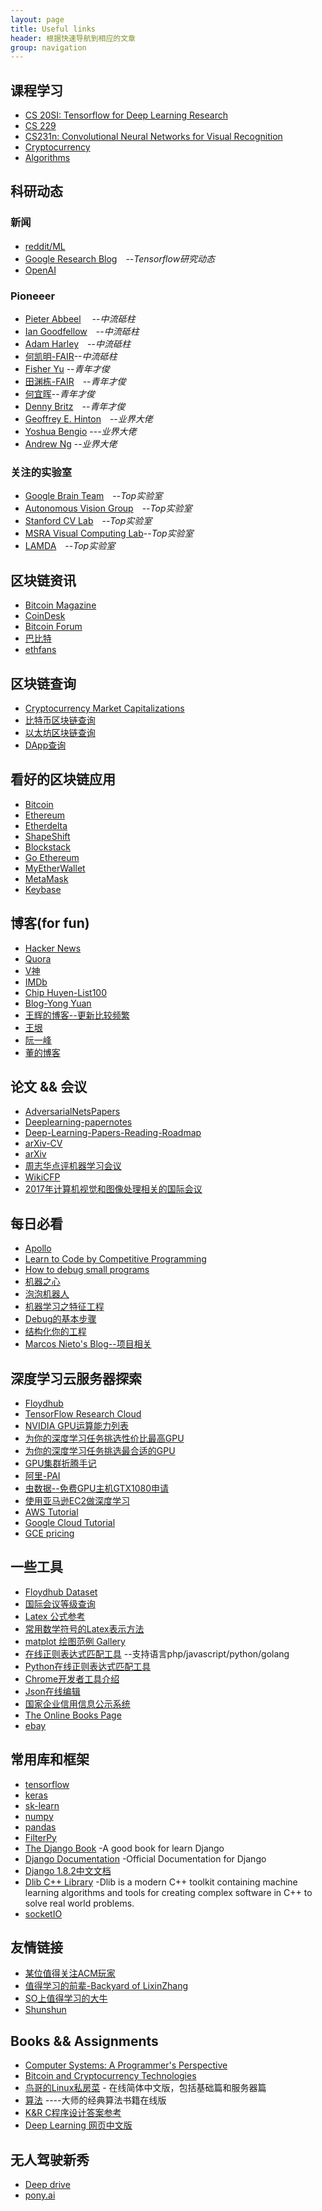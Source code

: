 ```yaml
---
layout: page
title: Useful links
header: 根据快速导航到相应的文章
group: navigation
---
```



## 课程学习

- [CS 20SI: Tensorflow for Deep Learning Research](https://web.stanford.edu/class/cs20si/)
- [CS 229](http://cs229.stanford.edu/syllabus.html)
- [CS231n: Convolutional Neural Networks for Visual Recognition](http://cs231n.stanford.edu/syllabus.html)
- [Cryptocurrency](https://www.coursera.org/learn/cryptocurrency)
- [Algorithms](https://www.coursera.org/learn/algorithms-part1/home/welcome)


## 科研动态

### 新闻

- [reddit/ML](https://www.reddit.com/r/MachineLearning/)　
- [Google Research Blog](https://research.googleblog.com/search/label/TensorFlow)　--*Tensorflow研究动态*
- [OpenAI](https://openai.com/research/#releases)

### Pioneeer

- [Pieter Abbeel](https://people.eecs.berkeley.edu/~pabbeel/)　 --*中流砥柱*
- [Ian Goodfellow](http://www.iangoodfellow.com/)　--*中流砥柱*
- [Adam Harley](http://www.cs.cmu.edu/~aharley/)　--*中流砥柱*
- [何凯明-FAIR](http://kaiminghe.com/)--*中流砥柱*
- [Fisher Yu](http://www.yf.io/) --*青年才俊*
- [田渊栋-FAIR](http://yuandong-tian.com/)　--*青年才俊*
- [何宜晖](http://yihui-he.github.io/)--*青年才俊*
- [Denny Britz](http://www.wildml.com/about/)　--*青年才俊*
- [Geoffrey E. Hinton](http://www.cs.toronto.edu/~hinton/)　--*业界大佬*
- [Yoshua Bengio](http://www.iro.umontreal.ca/~bengioy/yoshua_en/index.html) ---*业界大佬*
- [Andrew Ng](http://www.andrewng.org) --*业界大佬*


### 关注的实验室
- [Google Brain Team](https://research.google.com/teams/brain/)　--*Top实验室*
- [Autonomous Vision Group](http://www.cvlibs.net/)　--*Top实验室*
- [Stanford CV Lab](http://vision.stanford.edu)　--*Top实验室*
- [MSRA Visual Computing Lab](https://www.microsoft.com/en-us/research/group/visual-computing/)--*Top实验室*
- [LAMDA](http://lamda.nju.edu.cn/CH.MainPage.ashx)　--*Top实验室*


## 区块链资讯

- [Bitcoin Magazine](https://bitcoinmagazine.com/)
- [CoinDesk](https://www.coindesk.com/)
- [Bitcoin Forum](https://bitcointalk.org/)
- [巴比特](http://www.8btc.com/)
- [ethfans](http://ethfans.org/)

## 区块链查询

- [Cryptocurrency Market Capitalizations](https://coinmarketcap.com/)
- [比特币区块链查询](https://blockchain.info/)
- [以太坊区块链查询](https://etherscan.io/)
- [DApp查询](https://www.stateofthedapps.com/)

## 看好的区块链应用

- [Bitcoin](https://bitcoin.org/en/)
- [Ethereum](https://ethereum.org/)
- [Etherdelta](https://etherdelta.com/)
- [ShapeShift](https://zh.shapeshift.io/#/coins)
- [Blockstack](https://blockstack.org/)
- [Go Ethereum](https://geth.ethereum.org/)
- [MyEtherWallet](https://www.myetherwallet.com/)
- [MetaMask](https://metamask.io)
- [Keybase](https://keybase.io/)


## 博客(for fun)

- [Hacker News](https://news.ycombinator.com/newest)
- [Quora](https://www.quora.com/profile/Yann-LeCun)
- [V神](https://about.me/vitalik_buterin)
- [IMDb](http://www.imdb.com/)
- [Chip Huyen-List100](https://huyenchip.com/list-100/)
- [Blog-Yong Yuan](http://yongyuan.name/blog/)
- [王辉的博客--更新比较频繁](http://hui-wang.info/)
- [王垠](http://www.yinwang.org/)
- [阮一峰](http://www.ruanyifeng.com/blog/)
- [董的博客](http://dongxicheng.org/)




## 论文 && 会议
- [AdversarialNetsPapers](https://github.com/zhangqianhui/AdversarialNetsPapers)
- [Deeplearning-papernotes](https://github.com/dennybritz/deeplearning-papernotes)
- [Deep-Learning-Papers-Reading-Roadmap](https://github.com/songrotek/Deep-Learning-Papers-Reading-Roadmap)
- [arXiv-CV](https://arxiv.org/list/cs.CV/recent)
- [arXiv](https://arxiv.org/corr/home)
- [周志华点评机器学习会议](http://www.52cs.org/?p=188)
- [WikiCFP](http://www.wikicfp.com/cfp/)
- [2017年计算机视觉和图像处理相关的国际会议](http://cvrs.whu.edu.cn/index.php?a=show&c=index&catid=99&id=63&m=content)


## 每日必看

- [Apollo](http://apollo.auto/)
- [Learn to Code by Competitive Programming](http://blog.hackerearth.com/2013/09/competitive-programming-getting-started_11.html)
- [How to debug small programs](https://ericlippert.com/2014/03/05/how-to-debug-small-programs/)
- [机器之心](http://www.jiqizhixin.com/)
- [泡泡机器人](http://www.slamcn.org/index.php/%E9%A6%96%E9%A1%B5)
- [机器学习之特征工程](http://www.csuldw.com/2015/10/24/2015-10-24%20feature%20engineering/)
- [Debug的基本步骤](http://www.jiuzhang.com/qa/3815/)
- [结构化你的工程](http://pythonguidecn.readthedocs.io/zh/latest/writing/structure.html)
- [Marcos Nieto's Blog--项目相关](https://marcosnietoblog.wordpress.com/2016/07/27/real-time-vehicle-detection-and-lane-detection-for-adas/)


## 深度学习云服务器探索
- [Floydhub](https://www.floydhub.com/)
- [TensorFlow Research Cloud](https://www.tensorflow.org/tfrc/)
- [NVIDIA GPU运算能力列表](http://blog.csdn.net/real_myth/article/details/44308169)
- [为你的深度学习任务挑选性价比最高GPU](https://www.jiqizhixin.com/articles/753219c6-428d-4432-be93-06911dc9c98f)
- [为你的深度学习任务挑选最合适的GPU](https://www.jiqizhixin.com/articles/4d67137c-b3e8-44c7-9dd9-b1fe8adc7a71)
- [GPU集群折腾手记](http://mli.github.io/gpu/2016/01/17/build-gpu-clusters/)
- [阿里-PAI](https://data.aliyun.com/product/learn?spm=5176.8252056.388261.272.FpNIAJ)
- [虫数据--免费GPU主机GTX1080申请](http://chongdata.com/articles/?p=308)
- [使用亚马逊EC2做深度学习](http://www.cnblogs.com/meelo/p/5994505.html)
- [AWS Tutorial](http://cs231n.github.io/aws-tutorial/)
- [Google Cloud Tutorial](http://cs231n.github.io/gce-tutorial-gpus/)
- [GCE pricing](https://cloud.google.com/compute/pricing#gpus)





## 一些工具

- [Floydhub Dataset](https://www.floydhub.com/floydhub/datasets)
- [国际会议等级查询](http://10.3.200.202/cache/5/03/tsinghua.edu.cn/8f7d8dc27e278222807012c0f424364f/international%20conference%202013.pdf)
- [Latex 公式参考](https://math.meta.stackexchange.com/questions/5020/mathjax-basic-tutorial-and-quick-reference)
- [常用数学符号的Latex表示方法](http://mohu.org/info/symbols/symbols.htm)
- [matplot 绘图范例 Gallery](http://matplotlib.org/examples/index.html)
- [在线正则表达式匹配工具](https://regex101.com/) --支持语言php/javascript/python/golang
- [Python在线正则表达式匹配工具](http://pythex.org/)
- [Chrome开发者工具介绍](https://segmentfault.com/a/1190000000683599)
- [Json在线编辑](http://www.kjson.com/jsoneditor/)
- [国家企业信用信息公示系统](http://www.gsxt.gov.cn/index.html)
- [The Online Books Page](http://onlinebooks.library.upenn.edu/lists.html)
- [ebay](https://www.ebay.com/)


## 常用库和框架

- [tensorflow](https://www.tensorflow.org/)
- [keras](https://keras.io/)
- [sk-learn](http://scikit-learn.org/stable/)
- [numpy](http://www.numpy.org/)
- [pandas](http://pandas.pydata.org/)
- [FilterPy](https://pythonhosted.org/filterpy/index.html)
- [The Django Book](http://djangobook.com/) -A good book for learn Django
- [Django Documentation](https://docs.djangoproject.com/en/1.10/) -Official Documentation for Django
- [Django 1.8.2中文文档](http://python.usyiyi.cn/django/index.html)
- [Dlib C++ Library](http://dlib.net/) -Dlib is a modern C++ toolkit containing machine learning algorithms and tools for creating complex software in C++ to solve real world problems. 
- [socketIO](https://python-socketio.readthedocs.io/en/latest/)


## 友情链接


- [某位值得关注ACM玩家](http://www.ctzsm.com/about-me/)
- [值得学习的前辈-Backyard of LixinZhang](http://lixinzhang.github.io/)
- [SO上值得学习的大牛](http://stackexchange.com/users/8372/claudiu?tab=accounts)
- [Shunshun](http://yangshun.win/)



## Books && Assignments

- [Computer Systems: A Programmer's Perspective](http://csapp.cs.cmu.edu/3e/labs.html)
- [Bitcoin and Cryptocurrency Technologies](http://bitcoinbook.cs.princeton.edu/)
- [鸟哥的Linux私房菜](http://cn.linux.vbird.org/) - 在线简体中文版，包括基础篇和服务器篇
- [算法](http://algs4.cs.princeton.edu/home/) ----大师的经典算法书籍在线版
- [K&R C程序设计答案参考](http://clc-wiki.net/wiki/K%26R2_solutions)
- [Deep Learning 网页中文版](https://exacity.github.io/deeplearningbook-chinese/)


## 无人驾驶新秀

- [Deep drive](http://deepdrive.io)
- [pony.ai](https://www.pony.ai/)




